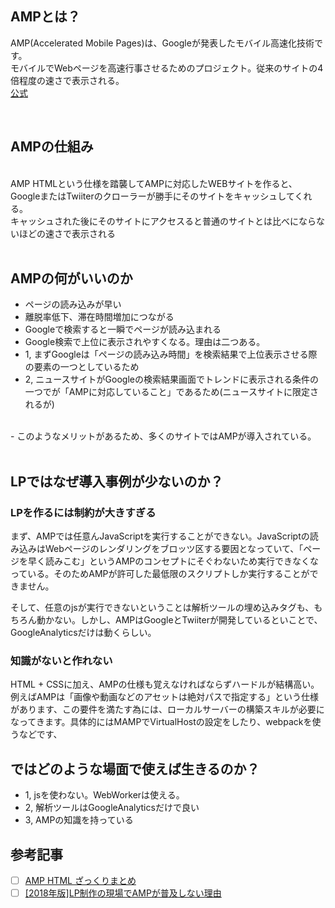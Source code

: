 

## AMPとは？

AMP(Accelerated Mobile Pages)は、Googleが発表したモバイル高速化技術です。<br>
モバイルでWebページを高速行事させるためのプロジェクト。従来のサイトの4倍程度の速さで表示される。<br>
<a href="https://amp.dev/">公式</a>




<br>


## AMPの仕組み

<br>
AMP HTMLという仕様を踏襲してAMPに対応したWEBサイトを作ると、GoogleまたはTwiiterのクローラーが勝手にそのサイトをキャッシュしてくれる。<br>
キャッシュされた後にそのサイトにアクセスると普通のサイトとは比べにならないほどの速さで表示される<br>

<br>

## AMPの何がいいのか


- ページの読み込みが早い
- 離脱率低下、滞在時間増加につながる
- Googleで検索すると一瞬でページが読み込まれる
- Google検索で上位に表示されやすくなる。理由は二つある。
- 1, まずGoogleは「ページの読み込み時間」を検索結果で上位表示させる際の要素の一つとしているため
- 2, ニュースサイトがGoogleの検索結果画面でトレンドに表示される条件の一つでが「AMPに対応していること」であるため(ニュースサイトに限定されるが)
<br>
- このようなメリットがあるため、多くのサイトではAMPが導入されている。


<br>
<br>

## LPではなぜ導入事例が少ないのか？

### LPを作るには制約が大きすぎる

まず、AMPでは任意んJavaScriptを実行することができない。JavaScriptの読み込みはWebページのレンダリングをブロッツ区する要因となっていて、「ページを早く読みこむ」というAMPのコンセプトにそぐわないため実行できなくなっている。そのためAMPが許可した最低限のスクリプトしか実行することができません。<br>

そして、任意のjsが実行できないということは解析ツールの埋め込みタグも、もちろん動かない。しかし、AMPはGoogleとTwiiterが開発しているといことで、GoogleAnalyticsだけは動くらしい。
<br>



### 知識がないと作れない

HTML + CSSに加え、AMPの仕様も覚えなければならずハードルが結構高い。
<br>
例えばAMPは「画像や動画などのアセットは絶対パスで指定する」という仕様があります、この要件を満たす為には、ローカルサーバーの構築スキルが必要になってきます。具体的にはMAMPでVirtualHostの設定をしたり、webpackを使うなどです、



## ではどのような場面で使えば生きるのか？

- 1, jsを使わない。WebWorkerは使える。
- 2, 解析ツールはGoogleAnalyticsだけで良い
- 3, AMPの知識を持っている






## 参考記事

- [ ] <a href="https://qiita.com/lqd_jp/items/532e25454f156d77856f">AMP HTML ざっくりまとめ</a>
- [ ] <a href="https://qiita.com/daisukeoda/items/50071b8b6f679a4e018a">[2018年版]LP制作の現場でAMPが普及しない理由</a>
